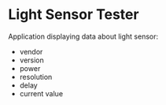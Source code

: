 # Light Sensor Tester
Application displaying data about light sensor:
- vendor
- version
- power
- resolution
- delay
- current value
